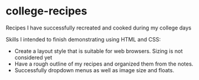 # college-recipes
Recipes I have successfully recreated and cooked during my college days

Skills I intended to finish demonstrating using HTML and CSS: 
- Create a layout style that is suitable for web browsers. Sizing is not considered yet
- Have a rough outline of my recipes and organized them from the notes.
- Successfully dropdown menus as well as image size and floats. 

